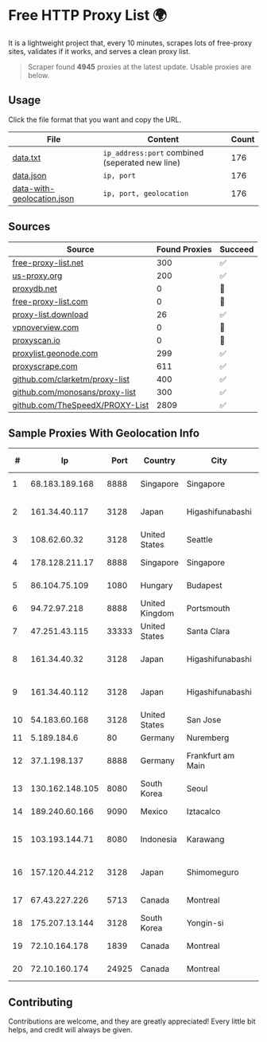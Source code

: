
# Free HTTP Proxy List 🌍

It is a lightweight project that, every 10 minutes, scrapes lots of free-proxy sites, validates if it works, and serves a clean proxy list.


> Scraper found **4945** proxies at the latest update. Usable proxies are below.

## Usage

Click the file format that you want and copy the URL.


|File|Content|Count|
|----|-------|-----|
|[data.txt](https://raw.githubusercontent.com/themiralay/Proxy-List-World/master/data.txt)|`ip_address:port` combined (seperated new line)|176|
|[data.json](https://raw.githubusercontent.com/themiralay/Proxy-List-World/master/data.json)|`ip, port`|176|
|[data-with-geolocation.json](https://raw.githubusercontent.com/themiralay/Proxy-List-World/master/data-with-geolocation.json)|`ip, port, geolocation`|176|

## Sources

|Source|Found Proxies|Succeed|
|------|-------------|-------|
|[free-proxy-list.net](https://free-proxy-list.net)|300|✅|
|[us-proxy.org](https://www.us-proxy.org)|200|✅|
|[proxydb.net](http://proxydb.net)|0|🚫|
|[free-proxy-list.com](https://free-proxy-list.com/?page=&port=&type%5B%5D=http&type%5B%5D=https&up_time=0&search=Search)|0|🚫|
|[proxy-list.download](https://www.proxy-list.download/HTTP)|26|✅|
|[vpnoverview.com](https://vpnoverview.com/privacy/anonymous-browsing/free-proxy-servers)|0|🚫|
|[proxyscan.io](https://www.proxyscan.io)|0|🚫|
|[proxylist.geonode.com](https://proxylist.geonode.com/api/proxy-list?limit=300&page=1&sort_by=lastChecked&sort_type=desc&protocols=http,https)|299|✅|
|[proxyscrape.com](https://api.proxyscrape.com/v2/?request=displayproxies&protocol=http&timeout=10000&country=all&ssl=all&anonymity=all)|611|✅|
|[github.com/clarketm/proxy-list](https://raw.githubusercontent.com/clarketm/proxy-list/master/proxy-list-raw.txt)|400|✅|
|[github.com/monosans/proxy-list](https://raw.githubusercontent.com/monosans/proxy-list/main/proxies/http.txt)|300|✅|
|[github.com/TheSpeedX/PROXY-List](https://raw.githubusercontent.com/TheSpeedX/PROXY-List/master/http.txt)|2809|✅|


## Sample Proxies With Geolocation Info

|#|Ip|Port|Country|City|Internet Service Provider|
|-|--|----|-------|----|-------------------------|
|1|68.183.189.168|8888|Singapore|Singapore|DigitalOcean, LLC|
|2|161.34.40.117|3128|Japan|Higashifunabashi|NTT PC Communications, Inc.|
|3|108.62.60.32|3128|United States|Seattle|Leaseweb USA, Inc.|
|4|178.128.211.17|8888|Singapore|Singapore|DigitalOcean, LLC|
|5|86.104.75.109|1080|Hungary|Budapest|Stark Industries Solutions LTD|
|6|94.72.97.218|8888|United Kingdom|Portsmouth|Contabo GmbH|
|7|47.251.43.115|33333|United States|Santa Clara|Alibaba Cloud LLC|
|8|161.34.40.32|3128|Japan|Higashifunabashi|NTT PC Communications, Inc.|
|9|161.34.40.112|3128|Japan|Higashifunabashi|NTT PC Communications, Inc.|
|10|54.183.60.168|3128|United States|San Jose|Amazon.com, Inc.|
|11|5.189.184.6|80|Germany|Nuremberg|Contabo GmbH|
|12|37.1.198.137|8888|Germany|Frankfurt am Main|Leaseweb Deutschland GmbH|
|13|130.162.148.105|8080|South Korea|Seoul|Oracle Corporation|
|14|189.240.60.166|9090|Mexico|Iztacalco|Uninet S.A. de C.V.|
|15|103.193.144.71|8080|Indonesia|Karawang|PT Lintas Jaringan Nusantara|
|16|157.120.44.212|3128|Japan|Shimomeguro|NTT PC Communications, Inc.|
|17|67.43.227.226|5713|Canada|Montreal|GloboTech Communications|
|18|175.207.13.144|3128|South Korea|Yongin-si|Korea Telecom|
|19|72.10.164.178|1839|Canada|Montreal|GloboTech Communications|
|20|72.10.160.174|24925|Canada|Montreal|GloboTech Communications|



## Contributing

Contributions are welcome, and they are greatly appreciated! Every
little bit helps, and credit will always be given.

